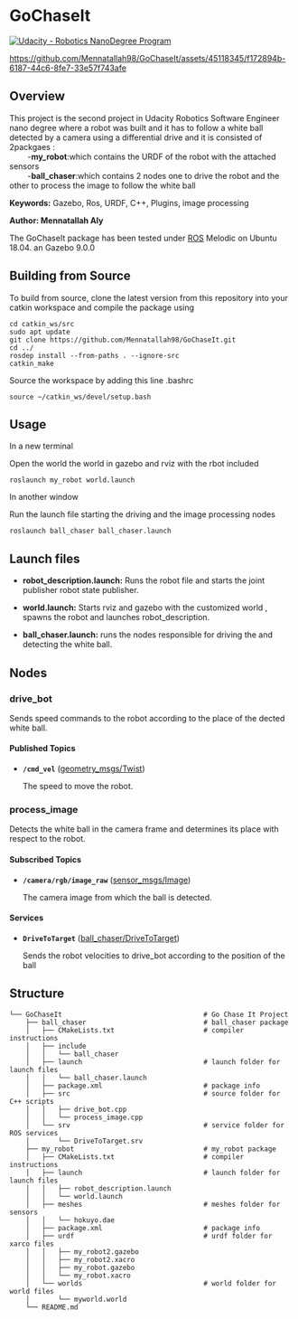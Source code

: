 # GoChaseIt
[![Udacity - Robotics NanoDegree Program](https://s3-us-west-1.amazonaws.com/udacity-robotics/Extra+Images/RoboND_flag.png)](https://www.udacity.com/robotics)


https://github.com/Mennatallah98/GoChaseIt/assets/45118345/f172894b-6187-44c6-8fe7-33e57f743afe


## Overview

This project is the second project in Udacity Robotics Software Engineer nano degree where a robot was built and it has to follow a white ball detected by a camera using a differential drive and it is consisted of 2packgaes : <br>
	&emsp; &emsp;-**my_robot**:which contains the URDF of the robot with the attached sensors  <br>
	&emsp; &emsp;-**ball_chaser**:which contains 2 nodes one to drive the robot and the other to process the image to follow the white ball <br>

**Keywords:** Gazebo, Ros, URDF, C++, Plugins, image processing


**Author: Mennatallah Aly<br />**


The GoChaseIt package has been tested under [ROS] Melodic on Ubuntu 18.04. an Gazebo 9.0.0



## Building from Source

To build from source, clone the latest version from this repository into your catkin workspace and compile the package using

	cd catkin_ws/src
	sudo apt update
	git clone https://github.com/Mennatallah98/GoChaseIt.git
	cd ../
	rosdep install --from-paths . --ignore-src
	catkin_make
	
Source the workspace by adding this line .bashrc

	source ~/catkin_ws/devel/setup.bash


## Usage

In a new terminal

Open the world the world in gazebo and rviz with the rbot included

	roslaunch my_robot world.launch

In another window 

Run the launch file starting the driving and the image processing nodes

	roslaunch ball_chaser ball_chaser.launch


## Launch files

* **robot_description.launch:** Runs the robot file and starts the joint publisher robot state publisher.

* **world.launch:** Starts rviz and gazebo with the customized world , spawns the robot and launches robot_description.

* **ball_chaser.launch:** runs the nodes responsible for driving the and detecting the white ball.
 
## Nodes

### drive_bot

Sends speed commands to the robot according to the place of the dected white ball.


#### Published Topics

* **`/cmd_vel`** ([geometry_msgs/Twist])

	The speed to move the robot.
	
		
### process_image

Detects the white ball in the camera frame and determines its place with respect to the robot.


#### Subscribed Topics

* **`/camera/rgb/image_raw`** ([sensor_msgs/Image])

	The camera image from which the ball is detected.

#### Services

* **`DriveToTarget`** ([ball_chaser/DriveToTarget])

	Sends the robot velocities to drive_bot according to the position of the ball

## Structure

	└── GoChaseIt                                   # Go Chase It Project
	    ├── ball_chaser                             # ball_chaser package
	    │   ├── CMakeLists.txt                      # compiler instructions
	    │   ├── include
	    │   │   └── ball_chaser
	    │   ├── launch                              # launch folder for launch files 
	    │   │   └── ball_chaser.launch
	    │   ├── package.xml                         # package info 
	    │   ├── src                                 # source folder for C++ scripts
	    │   │   ├── drive_bot.cpp
	    │   │   └── process_image.cpp
	    │   └── srv                                 # service folder for ROS services
	    │       └── DriveToTarget.srv
	    ├── my_robot                                # my_robot package
	    │   ├── CMakeLists.txt                      # compiler instructions
	    │   ├── launch                              # launch folder for launch files 
	    │   │   ├── robot_description.launch
	    │   │   └── world.launch
	    │   ├── meshes                              # meshes folder for sensors
	    │   │   └── hokuyo.dae
	    │   ├── package.xml                         # package info
	    │   ├── urdf                                # urdf folder for xarco files
	    │   │   ├── my_robot2.gazebo
	    │   │   ├── my_robot2.xacro
	    │   │   ├── my_robot.gazebo
	    │   │   └── my_robot.xacro
	    │   └── worlds                              # world folder for world files
	    │       └── myworld.world
	    └── README.md

[ROS]: http://www.ros.org
[geometry_msgs/Twist]: http://docs.ros.org/en/melodic/api/geometry_msgs/html/msg/Twist.html
[sensor_msgs/Image]: http://docs.ros.org/en/noetic/api/sensor_msgs/html/msg/Image.html
[ball_chaser/DriveToTarget]: https://github.com/Mennatallah98/GoChaseIt/blob/main/ball_chaser/srv/DriveToTarget.srv
